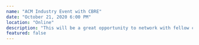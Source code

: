 ```yaml
---
name: "ACM Industry Event with CBRE"
date: "October 21, 2020 6:00 PM"
location: "Online"
description: "This will be a great opportunity to network with fellow computer science majors and engage with a few members from our Digital & Tech Teams!"
featured: false
---
```


